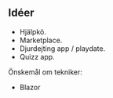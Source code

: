 ## Idéer  
- Hjälpkö.  
- Marketplace. 
- Djurdejting app / playdate.  
- Quizz app.  


Önskemål om tekniker:  
  - Blazor
